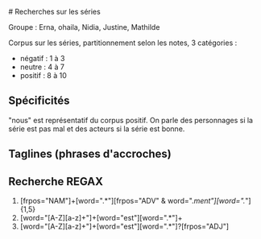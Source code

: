 # Recherches sur les séries

Groupe : Erna, ohaila, Nidia, Justine, Mathilde

Corpus sur les séries, partitionnement selon les notes, 3 catégories :
- négatif : 1 à 3
- neutre : 4 à 7
- positif : 8 à 10

## Spécificités

"nous" est représentatif du corpus positif.
On parle des personnages si la série est pas mal et des acteurs si la série est bonne.


## Taglines (phrases d'accroches)


## Recherche REGAX

1) [frpos="NAM"]+[word=".*"][frpos="ADV" & word=".*ment"][word=".*"]{1,5}
2) [word="[A-Z][a-z]+"]+[word="est"][word=".*"]+
3) [word="[A-Z][a-z]+"]+[word="est"][word=".*"]?[frpos="ADJ"]

